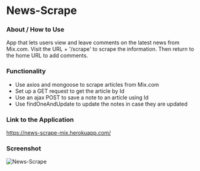 # News-Scrape

### About / How to Use
App that lets users view and leave comments on the latest news from Mix.com.  Visit the URL + '/scrape' to scrape the information.  Then return to the home URL to add comments.

### Functionality
* Use axios and mongoose to scrape articles from Mix.com
* Set up a GET request to get the article by Id
* Use an ajax POST to save a note to an article using Id
* Use findOneAndUpdate to update the notes in case they are updated

### Link to the Application
https://news-scrape-mix.herokuapp.com/

### Screenshot
![News-Scrape](/images/screenshot.png?raw=true "News-Scrape")